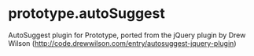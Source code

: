 prototype.autoSuggest
=====================

AutoSuggest plugin for Prototype, ported from the jQuery plugin by Drew Wilson (http://code.drewwilson.com/entry/autosuggest-jquery-plugin)

